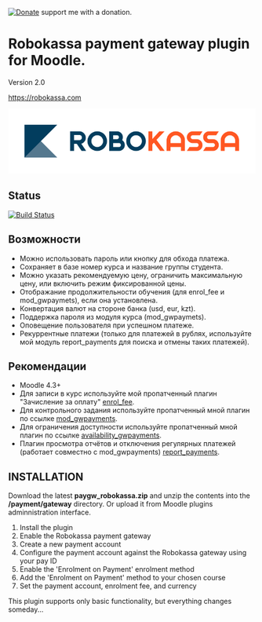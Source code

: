 [![Donate](https://img.shields.io/badge/Donate-PayPal-green.svg)](https://paypal.me/snickser) support me with a donation.

# Robokassa payment gateway plugin for Moodle.

Version 2.0

https://robokassa.com

![alt text](https://raw.githubusercontent.com/Snickser/moodle-paygw_robokassa/da4ffeef22702ad4e087ca6ed78133f6c48dde65/pix/img.svg)

## Status

[![Build Status](https://github.com/Snickser/moodle-paygw_robokassa/actions/workflows/moodle-ci.yml/badge.svg)](https://github.com/Snickser/moodle-paygw_robokassa/actions/workflows/moodle-ci.yml)

## Возможности

+ Можно использовать пароль или кнопку для обхода платежа.
+ Сохраняет в базе номер курса и название группы студента.
+ Можно указать рекомендуемую цену, ограничить максимальную цену, или включить режим фиксированной цены.
+ Отображание продолжительности обучения (для enrol_fee и mod_gwpaymets), если она установлена.
+ Конвертация валют на стороне банка (usd, eur, kzt).
+ Поддержка пароля из модуля курса (mod_gwpaymets).
+ Оповещение пользователя при успешном платеже.
+ Рекуррентные платежи (только для платежей в рублях, используйте мой модуль report_payments для поиска и отмены таких платежей).

## Рекомендации

+ Moodle 4.3+
+ Для записи в курс используйте мой пропатченный плагин "Зачисление за оплату" [enrol_fee](https://github.com/Snickser/moodle-enrol_fee/tree/dev).
+ Для контрольного задания используйте пропатченный мной плагин по ссылке [mod_gwpayments](https://github.com/Snickser/moodle-mod_gwpayments/tree/dev).
+ Для ограничения доступности используйте пропатченный мной плагин по ссылке [availability_gwpayments](https://github.com/Snickser/moodle-availability_gwpayments/tree/dev).
+ Плагин просмотра отчётов и отключения регулярных платежей (работает совместно с mod_gwpayments) [report_payments](https://github.com/Snickser/moodle-report_payments/tree/dev).

## INSTALLATION

Download the latest **paygw_robokassa.zip** and unzip the contents into the **/payment/gateway** directory. Or upload it from Moodle plugins adminnistration interface.

1. Install the plugin
2. Enable the Robokassa payment gateway
3. Create a new payment account
4. Configure the payment account against the Robokassa gateway using your pay ID
5. Enable the 'Enrolment on Payment' enrolment method
6. Add the 'Enrolment on Payment' method to your chosen course
7. Set the payment account, enrolment fee, and currency

This plugin supports only basic functionality, but everything changes someday...
